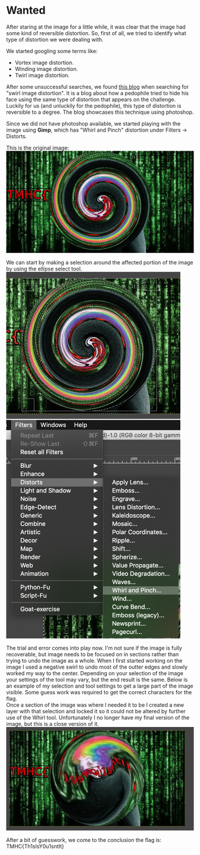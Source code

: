 # Wanted
After staring at the image for a little while, it was clear that the image had
some kind of reversible distortion. So, first of all, we tried to identify what
type of distortion we were dealing with. 

We started googling some terms like:
  * Vortex image distortion.
  * Winding image distortion.
  * Twirl image distortion.

After some unsuccessful searches, we found [this
blog](http://matzjb.se/2015/07/26/deconstructing-swirl-face/) when searching
for "swirl image distortion". It is a blog about how a pedophile tried to hide
his face using the same type of distortion that appears on the challenge.
Luckily for us (and unluckily for the pedophile), this type of distortion is
reversible to a degree. The blog showcases this technique using photoshop.

Since we did not have photoshop available, we started playing with the image
using **Gimp**, which has "Whirl and Pinch" distortion under Filters ->
Distorts.

This is the original image:  
![](writeupfiles/wanted.jpg)

We can start by making a selection around the affected portion of the image by using the ellipse select tool.  
![](writeupfiles/selection.png) 
![](writeupfiles/Editing.png)


The trial and error comes into play now.  I'm not sure if the image is fully recoverable, but image needs to be focused on in sections rather than trying to undo the image as a whole.  When I first started working on the image I used a negative swirl to undo most of the outter edges and slowly worked my way to the center.  Depending on your selection of the image your settings of the tool may vary, but the end result is the same.  Below is an example of my selection and tool settings to get a large part of the image visible.  Some guess work was required to get the correct characters for the flag.  
Once a section of the image was where I needed it to be I created a new layer with that selection and locked it so it could not be altered by further use of the Whirl tool.  Unfortunately I no longer have my final version of the image, but this is a close version of it.    
![](writeupfiles/somewhat_readable.png)

After a bit of guesswork, we come to the conclusion the flag is:
TMHC{Th1sIsY0u1sntIt}
